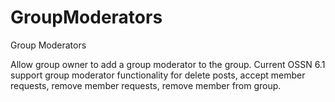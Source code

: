 # GroupModerators
Group Moderators 

Allow group owner to add a group moderator to the group. Current OSSN 6.1 support group moderator functionality for delete posts, accept member requests, remove member requests, remove member from group.